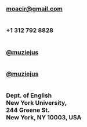 <div class="col-md text-center">
  <h1 class="giant">
    <i class="fa wow fadeInUp fa-laptop"></i>
  </h1>
  <h3>
    <a href="#" onclick="this.href='mailto:'+this.innerHTML.split('').reverse().join('')" style="unicode-bidi:bidi-override; direction: rtl;">moc.liamg@ricaom</a>&#x200E;
  </h3>
</div>

<div class="col-md text-center">
  <h1 class="giant">
    <i class="fa wow fadeInUp fa-phone"></i>
  </h1>
  <h3>
    +1 312 792 8828
  </h3>
</div>

<div class="col-md text-center">
  <h1 class="giant">
    <i class="fa wow fadeInUp fa-github"></i>
  </h1>
  <h3>
    <a href="http://github.com/muziejus" target="_blank">@muziejus</a>
  </h3>
</div>

<div class="col-md text-center">
  <h1 class="giant">
    <i class="fa wow fadeInUp fa-twitter"></i>
  </h1>
  <h3>
    <a href="http://twitter.com/muziejus" target="_blank">@muziejus</a>
  </h3>
</div>

<div class="col-md text-center">
  <h1 class="giant">
    <i class="fa wow fadeInUp fa-envelope"></i>
  </h1>
  <h3>Dept. of English<br />New York University,<br />244 Greene St.<br />New York, NY
  10003, USA</h3>
</div>
